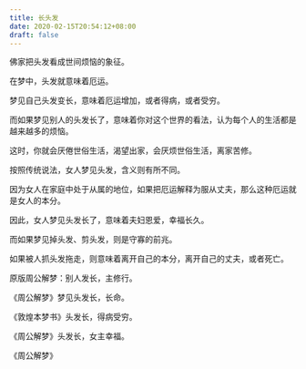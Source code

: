 ```yaml
---
title: 长头发
date: 2020-02-15T20:54:12+08:00
draft: false
---
```


佛家把头发看成世间烦恼的象征。

在梦中，头发就意味着厄运。

梦见自己头发变长，意味着厄运增加，或者得病，或者受穷。

而如果梦见别人的头发长了，意味着你对这个世界的看法，认为每个人的生活都是越来越多的烦恼。

这时，你就会厌倦世俗生活，渴望出家，会厌烦世俗生活，离家苦修。

按照传统说法，女人梦见头发，含义则有所不同。

因为女人在家庭中处于从属的地位，如果把厄运解释为服从丈夫，那么这种厄运就是女人的本分。

因此，女人梦见头发长了，意味着夫妇恩爱，幸福长久。

而如果梦见掉头发、剪头发，则是守寡的前兆。

如果被人抓头发拖走，则意味着离开自己的本分，离开自己的丈夫，或者死亡。

原版周公解梦：别人发长，主修行。

《周公解梦》梦见头发长，长命。

《敦煌本梦书》头发长，得病受穷。

《周公解梦》头发长，女主幸福。

《周公解梦》